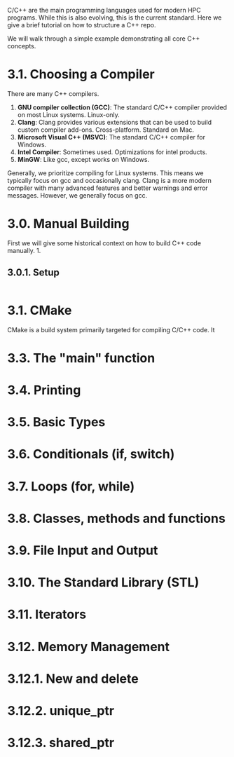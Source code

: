 C/C++ are the main programming languages used for modern HPC programs. While this is also evolving, this is the current standard. Here we give a brief tutorial on how to structure a C++ repo.

We will walk through a simple example demonstrating all core C++ concepts.

# 3.1. Choosing a Compiler

There are many C++ compilers.
1. **GNU compiler collection (GCC)**: The standard C/C++ compiler provided
on most Linux systems. Linux-only.
2. **Clang**: Clang provides various extensions that can be used to build
custom compiler add-ons. Cross-platform. Standard on Mac.
3. **Microsoft Visual C++ (MSVC)**: The standard C/C++ compiler for Windows.
4. **Intel Compiler**: Sometimes used. Optimizations for intel products.
5. **MinGW**: Like gcc, except works on Windows.

Generally, we prioritize compiling for Linux systems. This means we typically
focus on gcc and occasionally clang. Clang is a more modern compiler with
many advanced features and better warnings and error messages. However,
we generally focus on gcc.

# 3.0. Manual Building

First we will give some historical context on how to build C++ code manually.
1.

## 3.0.1. Setup


```bash

```

# 3.1. CMake

CMake is a build system primarily targeted for compiling C/C++ code. It

##

# 3.3. The "main" function

# 3.4. Printing

# 3.5. Basic Types

# 3.6. Conditionals (if, switch)

# 3.7. Loops (for, while)

# 3.8. Classes, methods and functions

# 3.9. File Input and Output

# 3.10. The Standard Library (STL)

# 3.11. Iterators

# 3.12. Memory Management

# 3.12.1. New and delete

# 3.12.2. unique_ptr

# 3.12.3. shared_ptr
